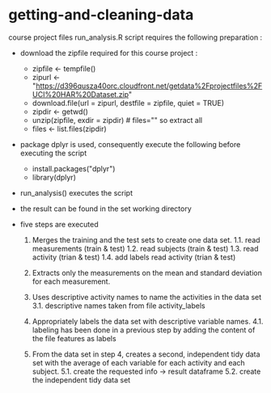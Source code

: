 # getting-and-cleaning-data
course project files
run_analysis.R script requires the following preparation :
- download the zipfile required for this course project :
  - zipfile <- tempfile()
  - zipurl <- "https://d396qusza40orc.cloudfront.net/getdata%2Fprojectfiles%2FUCI%20HAR%20Dataset.zip"
  - download.file(url = zipurl, destfile = zipfile, quiet = TRUE)
  - zipdir <- getwd()
  - unzip(zipfile, exdir = zipdir) # files="" so extract all
  - files <- list.files(zipdir)
  
- package dplyr is used, consequently execute the following before executing the script
  - install.packages("dplyr")
  - library(dplyr)

- run_analysis() executes the script 
- the result can be found in the set working directory

- five steps are executed
  1. Merges the training and the test sets to create one data set.
  1.1. read measurements (train & test)
  1.2. read subjects (train & test)
  1.3. read activity (trian & test)
  1.4. add labels read activity (trian & test)
  
  2. Extracts only the measurements on the mean and standard deviation 
     for each measurement. 

  3. Uses descriptive activity names to name the activities in the data set
  3.1. descriptive names taken from file activity_labels
        
  4. Appropriately labels the data set with descriptive variable names. 
  4.1. labeling has been done in a previous step by adding the content of the file features as labels
        
  5. From the data set in step 4, creates a second, independent tidy data set 
    with the average of each variable for each activity and each subject.
  5.1. create the requested info -> result dataframe
  5.2. create the independent tidy data set 
        
  
